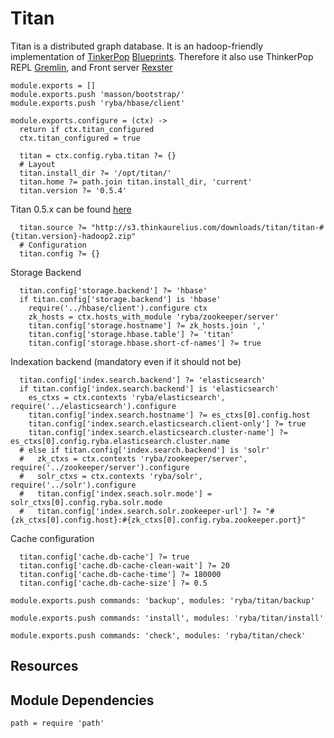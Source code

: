 
# Titan

Titan is a distributed graph database. It is an hadoop-friendly implementation of [TinkerPop]
[Blueprints]. Therefore it also use ThinkerPop REPL [Gremlin], and Front server [Rexster]

    module.exports = []
    module.exports.push 'masson/bootstrap/'
    module.exports.push 'ryba/hbase/client'

    module.exports.configure = (ctx) ->
      return if ctx.titan_configured
      ctx.titan_configured = true

      titan = ctx.config.ryba.titan ?= {}
      # Layout
      titan.install_dir ?= '/opt/titan/'
      titan.home ?= path.join titan.install_dir, 'current'
      titan.version ?= '0.5.4'

Titan 0.5.x can be found [here](http://s3.thinkaurelius.com/downloads/titan/titan-#{titan.version}-hadoop2.zip)

      titan.source ?= "http://s3.thinkaurelius.com/downloads/titan/titan-#{titan.version}-hadoop2.zip"
      # Configuration
      titan.config ?= {}

Storage Backend

      titan.config['storage.backend'] ?= 'hbase'
      if titan.config['storage.backend'] is 'hbase'
        require('../hbase/client').configure ctx
        zk_hosts = ctx.hosts_with_module 'ryba/zookeeper/server'
        titan.config['storage.hostname'] ?= zk_hosts.join ','
        titan.config['storage.hbase.table'] ?= 'titan'
        titan.config['storage.hbase.short-cf-names'] ?= true

Indexation backend (mandatory even if it should not be)

      titan.config['index.search.backend'] ?= 'elasticsearch'
      if titan.config['index.search.backend'] is 'elasticsearch'
        es_ctxs = ctx.contexts 'ryba/elasticsearch', require('../elasticsearch').configure
        titan.config['index.search.hostname'] ?= es_ctxs[0].config.host
        titan.config['index.search.elasticsearch.client-only'] ?= true
        titan.config['index.search.elasticsearch.cluster-name'] ?= es_ctxs[0].config.ryba.elasticsearch.cluster.name
      # else if titan.config['index.search.backend'] is 'solr'
      #   zk_ctxs = ctx.contexts 'ryba/zookeeper/server', require('../zookeeper/server').configure
      #   solr_ctxs = ctx.contexts 'ryba/solr', require('../solr').configure
      #   titan.config['index.seach.solr.mode'] = solr_ctxs[0].config.ryba.solr.mode
      #   titan.config['index.search.solr.zookeeper-url'] ?= "#{zk_ctxs[0].config.host}:#{zk_ctxs[0].config.ryba.zookeeper.port}"

Cache configuration

      titan.config['cache.db-cache'] ?= true
      titan.config['cache.db-cache-clean-wait'] ?= 20
      titan.config['cache.db-cache-time'] ?= 180000
      titan.config['cache.db-cache-size'] ?= 0.5

    module.exports.push commands: 'backup', modules: 'ryba/titan/backup'

    module.exports.push commands: 'install', modules: 'ryba/titan/install'

    module.exports.push commands: 'check', modules: 'ryba/titan/check'

## Resources

[TinkerPop]: http://www.tinkerpop.com/
[Blueprints]: https://github.com/tinkerpop/blueprints/wiki
[Gremlin]: https://github.com/tinkerpop/gremlin/wiki
[Rexster]: https://github.com/tinkerpop/rexster/wiki

## Module Dependencies

    path = require 'path'
